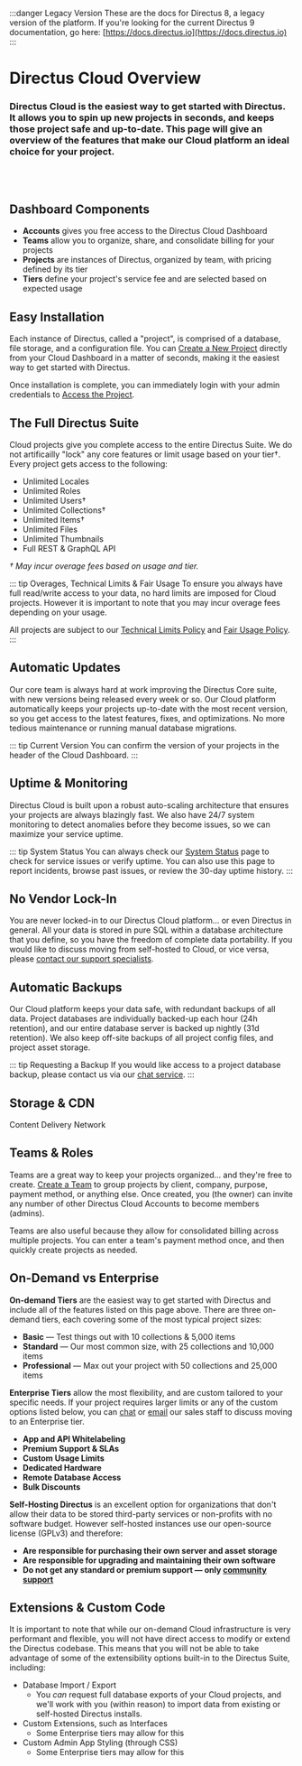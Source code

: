 :::danger Legacy Version
These are the docs for Directus 8, a legacy version of the platform. If you're looking for the current Directus 9 documentation, go here: [https://docs.directus.io](https://docs.directus.io)
:::

# Directus Cloud Overview

### Directus Cloud is the easiest way to get started with Directus. It allows you to spin up new projects in seconds, and keeps those project safe and up-to-date. This page will give an overview of the features that make our Cloud platform an ideal choice for your project.

<br>
<br>

## Dashboard Components

* **Accounts** gives you free access to the Directus Cloud Dashboard
* **Teams** allow you to organize, share, and consolidate billing for your projects
* **Projects** are instances of Directus, organized by team, with pricing defined by its tier
* **Tiers** define your project's service fee and are selected based on expected usage

## Easy Installation

Each instance of Directus, called a "project", is comprised of a database, file storage, and a configuration file. You can [Create a New Project](/cloud/user-guide.md#create-a-project) directly from your Cloud Dashboard in a matter of seconds, making it the easiest way to get started with Directus.

Once installation is complete, you can immediately login with your admin credentials to [Access the Project](/cloud/user-guide.md#access-a-project).

## The Full Directus Suite

Cloud projects give you complete access to the entire Directus Suite. We do not artificailly "lock" any core features or limit usage based on your tier†. Every project gets access to the following:

* Unlimited Locales
* Unlimited Roles
* Unlimited Users†
* Unlimited Collections†
* Unlimited Items†
* Unlimited Files
* Unlimited Thumbnails
* Full REST & GraphQL API

_† May incur overage fees based on usage and tier._

::: tip Overages, Technical Limits & Fair Usage
To ensure you always have full read/write access to your data, no hard limits are imposed for Cloud projects. However it is important to note that you may incur overage fees depending on your usage.

All projects are subject to our [Technical Limits Policy](https://directus.io/technical-limits.html) and [Fair Usage Policy](https://directus.io/fair-usage.html).
:::

## Automatic Updates

Our core team is always hard at work improving the Directus Core suite, with new versions being released every week or so. Our Cloud platform automatically keeps your projects up-to-date with the most recent version, so you get access to the latest features, fixes, and optimizations. No more tedious maintenance or running manual database migrations.

::: tip Current Version
You can confirm the version of your projects in the header of the Cloud Dashboard.
:::

## Uptime & Monitoring

Directus Cloud is built upon a robust auto-scaling architecture that ensures your projects are always blazingly fast. We also have 24/7 system monitoring to detect anomalies before they become issues, so we can maximize your service uptime.

::: tip System Status
You can always check our [System Status](https://status.directus.io/) page to check for service issues or verify uptime. You can also use this page to report incidents, browse past issues, or review the 30-day uptime history.
:::

## No Vendor Lock-In

You are never locked-in to our Directus Cloud platform... or even Directus in general. All your data is stored in pure SQL within a database architecture that you define, so you have the freedom of complete data portability. If you would like to discuss moving from self-hosted to Cloud, or vice versa, please [contact our support specialists](https://dashboard.directus.cloud/?chat=open).

## Automatic Backups

Our Cloud platform keeps your data safe, with redundant backups of all data. Project databases are individually backed-up each hour (24h retention), and our entire database server is backed up nightly (31d retention). We also keep off-site backups of all project config files, and project asset storage.

::: tip Requesting a Backup
If you would like access to a project database backup, please contact us via our [chat service](https://dashboard.directus.cloud/?chat=open).
:::

## Storage & CDN

Content Delivery Network

## Teams & Roles

Teams are a great way to keep your projects organized... and they're free to create. [Create a Team](/cloud/user-guide.md#create-a-team) to group projects by client, company, purpose, payment method, or anything else. Once created, you (the owner) can invite any number of other Directus Cloud Accounts to become members (admins).

Teams are also useful because they allow for consolidated billing across multiple projects. You can enter a team's payment method once, and then quickly create projects as needed.

## On-Demand vs Enterprise

**On-demand Tiers** are the easiest way to get started with Directus and include all of the features listed on this page above. There are three on-demand tiers, each covering some of the most typical project sizes:

* **Basic** — Test things out with 10 collections & 5,000 items
* **Standard** — Our most common size, with 25 collections and 10,000 items
* **Professional** — Max out your project with 50 collections and 25,000 items

**Enterprise Tiers** allow the most flexibility, and are custom tailored to your specific needs. If your project requires larger limits or any of the custom options listed below, you can [chat](https://directus.io/?chat=open) or [email](info@directus.io?subject=I'd+like+to+learn+more+about+Directus+Cloud+Enterprise) our sales staff to discuss moving to an Enterprise tier.

* **App and API Whitelabeling**
* **Premium Support & SLAs**
* **Custom Usage Limits**
* **Dedicated Hardware**
* **Remote Database Access**
* **Bulk Discounts**

**Self-Hosting Directus** is an excellent option for organizations that don't allow their data to be stored third-party services or non-profits with no software budget. However self-hosted instances use our open-source license (GPLv3) and therefore:

* **Are responsible for purchasing their own server and asset storage**
* **Are responsible for upgrading and maintaining their own software**
* **Do not get any standard or premium support — only [community support](https://directus.chat)**

## Extensions & Custom Code

It is important to note that while our on-demand Cloud infrastructure is very performant and flexible, you will not have direct access to modify or extend the Directus codebase. This means that you will not be able to take advantage of some of the extensibility options built-in to the Directus Suite, including:

* Database Import / Export
    * You _can_ request full database exports of your Cloud projects, and we'll work with you (within reason) to import data from existing or self-hosted Directus installs.
* Custom Extensions, such as Interfaces
    * Some Enterprise tiers may allow for this
* Custom Admin App Styling (through CSS)
    * Some Enterprise tiers may allow for this